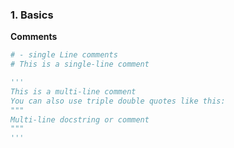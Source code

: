 ### 1. Basics
**Comments**
```python
# - single Line comments
# This is a single-line comment

'''
This is a multi-line comment
You can also use triple double quotes like this:
"""
Multi-line docstring or comment
"""
'''
```
